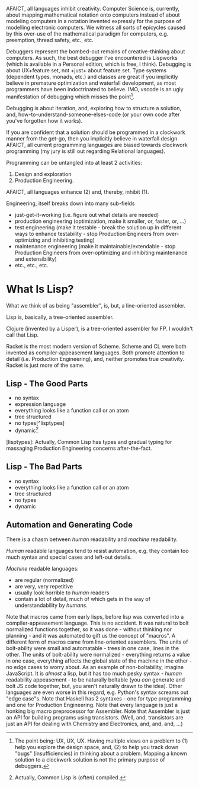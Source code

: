 
AFAICT, all languages inhibit creativity.  Computer Science is, currently, about mapping mathematical notation onto computers instead of about modeling computers in a notation invented expressly for the purpose of modelling electronic computers.  We witness all sorts of epicycles caused by this over-use of the mathematical paradigm for computers, e.g. preemption, thread safety, etc., etc.

Debuggers represent the bombed-out remains of creative-thinking about computers.  As such, the best debugger I've encountered is Lispworks (which is available in a Personal edition, which is free, I think).  Debugging is about UX+feature set, not +just+ about feature set. Type systems (dependent types, monads, etc.) and classes are great if you implicitly believe in premature optimization and waterfall development, as most programmers have been indoctrinated to believe.  IMO, vscode is an ugly manifestation of debugging which misses the point[^point].

[^point]: The point being: UX, UX, UX.  Having multiple views on a problem to (1) help you explore the design space, and, (2) to help you track down "bugs" (insufficiencies) in thinking about a problem.  Mapping a known solution to a clockwork solution is not the primary purpose of debuggers.

Debugging is about iteration, and, exploring how to structure a solution, and, how-to-understand-someone-elses-code (or your own code after you've forgotten how it works).

If you are confident that a solution should be programmed in a clockwork manner from the get-go, then you implicitly believe in waterfall design.  AFAICT, all current programming languages are biased towards clockwork programming (my jury is still out regarding Relational languages).

Programming can be untangled into at least 2 activities: 
1. Design and exploration
2. Production Engineering.  

AFAICT, all languages enhance (2) and, thereby, inhibit (1).

Engineering, itself breaks down into many sub-fields
- just-get-it-working (i.e. figure out what details are needed)
- production engineering (optimization, make it smaller, or, faster, or, ...)
- test engineering (make it testable - break the solution up in different ways to enhance testability - stop Production Engineers from over-optimizing and inhibiting testing)
- maintenance engineering (make it maintainable/extendable - stop Production Engineers from over-optimizing and inhibiting maintenance and extensibility)
- etc., etc., etc.

# What Is Lisp?
What we think of as being "assembler", is, but, a line-oriented assembler.

Lisp is, basically, a tree-oriented assembler.

Clojure (invented by a Lisper), is a tree-oriented assembler for FP.  I wouldn't call that Lisp.

Racket is the most modern version of Scheme.  Scheme and CL were both invented as compiler-appeasement languages.  Both promote attention to detail (i.e. Production Engineering), and, neither promotes true creativity.  Racket is just more of the same.

## Lisp - The Good Parts
- no syntax
- expression language
- everything looks like a function call or an atom
- tree structured
- no types[^lisptypes]
- dynamic[^dynamic]

[lisptypes]: Actually, Common Lisp has types and gradual typing for massaging Production Engineering concerns after-the-fact.
[^dynamic]: Actually, Common Lisp is (often) compiled.

## Lisp - The Bad Parts
- no syntax
- everything looks like a function call or an atom
- tree structured
- no types
- dynamic

## Automation and Generating Code
There is a chasm between *human* readability and *machine* readability.

*Human* readable languages tend to resist automation, e.g. they contain too much syntax and special cases and left-out details.

*Machine* readable languages:
- are regular (normalized)
- are very, very repetitive
- usually look horrible to *human* readers
- contain a lot of detail, much of which gets in the way of understandability by *humans*.

Note that macros came from early lisps, before lisp was converted into a compiler-appeasement language.  This is no accident.  It was natural to bolt normalized functions together, so it was done - without thinking nor planning - and it was automated to gift us the concept of "macros".  A different form of macros came from line-oriented assemblers.  The units of bolt-ability were small and automatable - trees in one case, lines in the other.  The units of bolt-ability were normalized - everything returns a value in one case, everything affects the global state of the machine in the other - no edge cases to worry about.  As an example of non-boltability, imagine JavaScript.  It is *almost* a lisp, but it has too much pesky syntax - *human* readability appeasement - to be naturally boltable (you *can* generate and bolt JS code together, but, you aren't naturally drawn to the idea).  Other languages are even worse in this regard, e.g. Python's syntax screams out "edge case"s.  Note that Haskell has 2 syntaxes - one for type programming and one for Production Engineering.  Note that every language is just a honking big macro preprocessor for Assembler.  Note that Assembler is just an API for building programs using transistors.  (Well, and, transistors are just an API for dealing with Chemistry and Electronics, and, and, and, ...)

